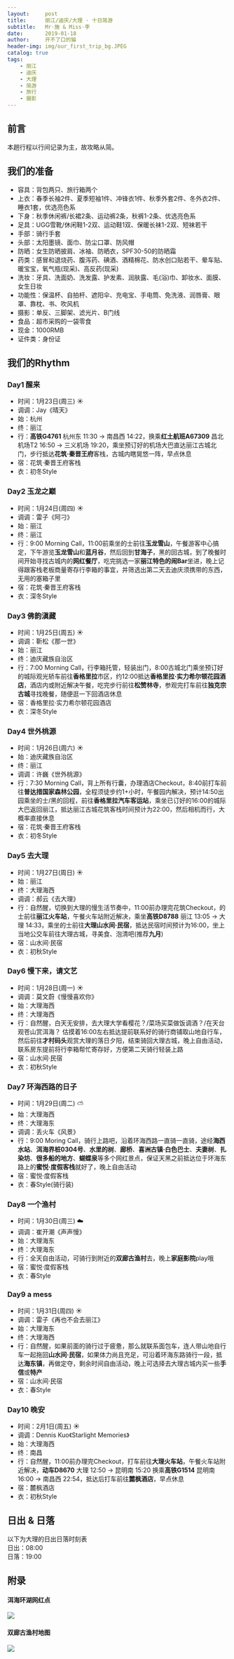 ```yaml
---
layout:     post
title:      丽江/迪庆/大理 · 十日简游
subtitle:   Mr·施 & Miss·李
date:       2019-01-18
author:     开不了口的猫
header-img: img/our_first_trip_bg.JPEG
catalog: true
tags:
    - 丽江
    - 迪庆
    - 大理
    - 简游
    - 旅行
    - 摄影
---
```


## 前言
本趟行程以行间记录为主，故攻略从简。

## 我们的准备

* 容具：背包两只、旅行箱两个
* 上衣：春季长袖2件、夏季短袖1件、冲锋衣1件、秋季外套2件、冬外衣2件、睡衣1套，优选亮色系
* 下身：秋季休闲裤/长裙2条、运动裤2条，秋裤1-2条、优选亮色系
* 足具：UGG雪靴/休闲鞋1-2双、运动鞋1双、保暖长袜1-2双、短袜若干
* 手部：骑行手套
* 头部：太阳墨镜、面巾、防尘口罩、防风帽
* 防晒：女生防晒披肩、冰袖、防晒衣，SPF30-50的防晒霜
* 药类：感冒和退烧药、腹泻药、碘酒、酒精棉花、防水创口贴若干、晕车贴、暖宝宝，氧气瓶(现采)、高反药(现采)
* 洗妆：牙具、洗面奶、洗发露、护发素、润肤露、毛(浴)巾、卸妆水、面膜、女生日妆
* 功能性：保温杯、自拍杆、遮阳伞、充电宝、手电筒、免洗液、润唇膏、眼罩、靠枕、书、吹风机
* 摄影：单反、三脚架、滤光片、B门线
* 食品：超市采购的一袋零食
* 现金：1000RMB
* 证件类：身份证

## 我们的Rhythm
### Day1 醒来

* 时间：1月23日(周三) ☀️
* 调调：Jay《晴天》
* 始：杭州
* 终：丽江
* 行：**高铁G4761** 杭州东 11:30 -> 南昌西 14:22，换乘**红土航班A67309** 昌北机场T2 16:50 -> 三义机场 19:20，乘坐预订好的机场大巴直达丽江古城北门，步行抵达**花筑·秦晋王府**客栈，古城内瞎晃悠一阵，早点休息
* 宿：花筑·秦晋王府客栈
* 衣：初冬Style

### Day2 玉龙之巅
* 时间：1月24日(周四) ☀️
* 调调：雷子《阿刁》
* 始：丽江
* 终：丽江
* 行：9:00 Morning Call，11:00前乘坐的士前往**玉龙雪山**，午餐游客中心搞定，下午游览**玉龙雪山**和**蓝月谷**，然后回到**甘海子**，黑的回古城，到了晚餐时间开始寻找古城内的**网红餐厅**，吃完挑选一家**丽江特色的闹Bar**坐进，晚上记得跟客栈老板商量寄存行李箱的事宜，并筛选出第二天去迪庆须携带的东西，无用的塞箱子里
* 宿：花筑·秦晋王府客栈
* 衣：深冬Style

### Day3 佛韵滇藏
* 时间：1月25日(周五) ☀️
* 调调：靳松《那一世》
* 始：丽江
* 终：迪庆藏族自治区
* 行：7:00 Morning Call，行李箱托管，轻装出门，8:00古城北门乘坐预订好的城际观光轿车前往**香格里拉**市区，约12:00抵达**香格里拉·实力希尔顿花园酒店**，酒店内或附近解决午餐，吃完步行前往**松赞林寺**，参观完打车前往**独克宗古城**寻找晚餐，随便逛一下回酒店休息
* 宿：香格里拉·实力希尔顿花园酒店
* 衣：深冬Style

### Day4 世外桃源
* 时间：1月26日(周六) ☀️
* 始：迪庆藏族自治区
* 终：丽江
* 调调：许巍《世外桃源》
* 行：7:30 Morning Call，背上所有行囊，办理酒店Checkout，8:40前打车前往**普达措国家森林公园**，全程须徒步约1+小时，午餐园内解决，预计14:50出园乘坐的士/黑的回程，前往**香格里拉汽车客运站**，乘坐已订好的16:00的城际大巴返回丽江，抵达丽江古城花筑客栈时间预计为22:00，然后相机而行，大概率直接休息
* 宿：花筑·秦晋王府客栈
* 衣：初冬Style

### Day5 去大理
* 时间：1月27日(周日) ☀️
* 始：丽江
* 终：大理海西
* 调调：郝云《去大理》
* 行：自然醒，切换到大理的慢生活节奏中，11:00前办理完花筑Checkout，的士前往**丽江火车站**，午餐火车站附近解决，乘坐**高铁D8788** 丽江 13:05 -> 大理 14:33，乘坐的士前往**大理山水间·民宿**，抵达民宿时间预计为16:00，坐上当地公交车前往大理古城，寻美食、泡清吧(推荐**九月**)
* 宿：山水间·民宿
* 衣：初秋Style

### Day6 慢下来，请文艺
* 时间：1月28日(周一) ☀️
* 调调：莫文蔚《慢慢喜欢你》
* 始：大理海西
* 终：大理海西
* 行：自然醒，白天无安排，去大理大学看樱花？/菜场买菜做饭调酒？/在天台观苍山赏洱海？ 估摸着16:00左右抵达提前联系好的骑行商铺取山地自行车，然后前往**才村码头**观赏大理的落日夕阳，结束骑回大理古城，晚上自由活动，联系房东提前将行李箱帮忙寄存好，方便第二天骑行轻装上路
* 宿：山水间·民宿
* 衣：初秋Style

### Day7 环海西路的日子
* 时间：1月29日(周二) ⛅️
* 始：大理海西
* 终：大理海东
* 调调：丢火车《风景》
* 行：9:00 Moring Call，骑行上路吧，沿着环海西路一直骑一直骑，途经**海西水站**、**洱海界桩0304号**、**水里的树**、**廊桥**、**喜洲古镇·白色巴士**、**夫妻树**、**扎染坊**、**很多船的地方**、**蝴蝶泉**等多个网红景点，保证天黑之前抵达位于环海东路上的**蜜悦·度假客栈**就好了，晚上自由活动
* 宿：蜜悦·度假客栈
* 衣：春Style(骑行装)

### Day8 一个渔村
* 时间：1月30日(周三) ☁️
* 调调：崔开潮《声声慢》
* 始：大理海东
* 终：大理海东
* 行：全天自由活动，可骑行到附近的**双廊古渔村**去，晚上**家庭影院**play哦
* 宿：蜜悦·度假客栈
* 衣：春Style

### Day9 a mess
* 时间：1月31日(周四) ☀️
* 调调：雷子《再也不会去丽江》
* 始：大理海东
* 终：大理海西
* 行：自然醒，如果前面的骑行过于疲惫，那么就联系面包车，连人带山地自行车一起拖回**山水间·民宿**，如果体力尚且充足，可沿着环海东路骑行一段，抵达**海东镇**，再做定夺，剩余时间自由活动，晚上可选择去大理古城内买一些**手信**或**特产**
* 宿：山水间·民宿
* 衣：春Style

### Day10 晚安
* 时间：2月1日(周五) ☀️
* 调调：Dennis Kuo《Starlight Memories》
* 始：大理海西
* 终：南昌
* 行：自然醒，11:00前办理完Checkout，打车前往**大理火车站**，午餐火车站附近解决，**动车D8670** 大理 12:50 -> 昆明南 15:20 换乘**高铁G1514** 昆明南 16:00 -> 南昌西 22:54，抵达后打车前往**麓枫酒店**，早点休息
* 宿：麓枫酒店
* 衣：初秋Style

## 日出 & 日落
以下为大理的日出日落时刻表<br>
日出：08:00<br>
日落：19:00<br>

## 附录
#### 洱海环湖网红点
![](https://ws3.sinaimg.cn/large/006tNc79ly1fzen9teui7j30is0k4my4.jpg)
#### 双廊古渔村地图
![](https://ws3.sinaimg.cn/large/006tNc79ly1fzenatg4anj30u00wen4f.jpg)












